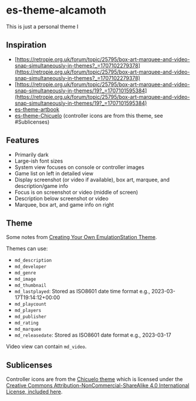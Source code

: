 # es-theme-alcamoth

This is just a personal theme I 

## Inspiration

- [https://retropie.org.uk/forum/topic/25795/box-art-marquee-and-video-snap-simultaneously-in-themes?_=1707102279378](https://retropie.org.uk/forum/topic/25795/box-art-marquee-and-video-snap-simultaneously-in-themes?_=1707102279378)
- [https://retropie.org.uk/forum/topic/25795/box-art-marquee-and-video-snap-simultaneously-in-themes/19?_=1707101595384](https://retropie.org.uk/forum/topic/25795/box-art-marquee-and-video-snap-simultaneously-in-themes/19?_=1707101595384)
- [es-theme-artbook](https://github.com/anthonycaccese/es-theme-art-book)
- [es-theme-Chicuelo](https://github.com/chicueloarcade/es-theme-Chicuelo) (controller icons are from this theme, see #Sublicenses)

## Features

- Primarily dark
- Large-ish font sizes
- System view focuses on console or controller images
- Game list on left in detailed view
- Display screenshot (or video if available), box art, marquee, and description/game info
- Focus is on screenshot or video (middle of screen)
- Description below screenshot or video
- Marquee, box art, and game info on right

## Theme

Some notes from [Creating Your Own EmulationStation Theme](https://retropie.org.uk/docs/Creating-Your-Own-EmulationStation-Theme/).

Themes can use:

- `md_description`
- `md_developer`
- `md_genre`
- `md_image`
- `md_thumbnail`
- `md_lastplayed`: Stored as ISO8601 date time format e.g., 2023-03-17T19:14:12+00:00
- `md_playcount`
- `md_players`
- `md_publisher`
- `md_rating`
- `md_marquee`
- `md_releasedate`: Stored as ISO8601 date format e.g., 2023-03-17

Video view can contain `md_video`.

## Sublicenses

Controller icons are from the [Chicuelo theme](https://github.com/chicueloarcade/es-theme-Chicuelo) which is licensed under the [Creative Commons Attribution-NonCommercial-ShareAlike 4.0 International License, included here](LICENSE.Chicuelo.md).
